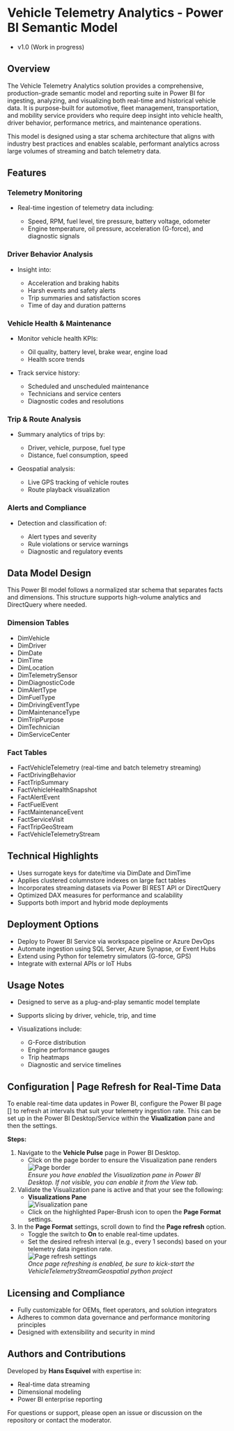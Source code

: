 # Vehicle Telemetry Analytics - Power BI Semantic Model 
- v1.0 (Work in progress)

## Overview

The Vehicle Telemetry Analytics solution provides a comprehensive, production-grade semantic model and reporting suite in Power BI for ingesting, analyzing, and visualizing both real-time and historical vehicle data. It is purpose-built for automotive, fleet management, transportation, and mobility service providers who require deep insight into vehicle health, driver behavior, performance metrics, and maintenance operations.

This model is designed using a star schema architecture that aligns with industry best practices and enables scalable, performant analytics across large volumes of streaming and batch telemetry data.

## Features

### Telemetry Monitoring

* Real-time ingestion of telemetry data including:

  * Speed, RPM, fuel level, tire pressure, battery voltage, odometer
  * Engine temperature, oil pressure, acceleration (G-force), and diagnostic signals

### Driver Behavior Analysis

* Insight into:

  * Acceleration and braking habits
  * Harsh events and safety alerts
  * Trip summaries and satisfaction scores
  * Time of day and duration patterns

### Vehicle Health & Maintenance

* Monitor vehicle health KPIs:

  * Oil quality, battery level, brake wear, engine load
  * Health score trends
* Track service history:

  * Scheduled and unscheduled maintenance
  * Technicians and service centers
  * Diagnostic codes and resolutions

### Trip & Route Analysis

* Summary analytics of trips by:

  * Driver, vehicle, purpose, fuel type
  * Distance, fuel consumption, speed
* Geospatial analysis:

  * Live GPS tracking of vehicle routes
  * Route playback visualization

### Alerts and Compliance

* Detection and classification of:

  * Alert types and severity
  * Rule violations or service warnings
  * Diagnostic and regulatory events

## Data Model Design

This Power BI model follows a normalized star schema that separates facts and dimensions. This structure supports high-volume analytics and DirectQuery where needed.

### Dimension Tables

* DimVehicle
* DimDriver
* DimDate
* DimTime
* DimLocation
* DimTelemetrySensor
* DimDiagnosticCode
* DimAlertType
* DimFuelType
* DimDrivingEventType
* DimMaintenanceType
* DimTripPurpose
* DimTechnician
* DimServiceCenter

### Fact Tables

* FactVehicleTelemetry (real-time and batch telemetry streaming)
* FactDrivingBehavior
* FactTripSummary
* FactVehicleHealthSnapshot
* FactAlertEvent
* FactFuelEvent
* FactMaintenanceEvent
* FactServiceVisit
* FactTripGeoStream
* FactVehicleTelemetryStream

## Technical Highlights

* Uses surrogate keys for date/time via DimDate and DimTime
* Applies clustered columnstore indexes on large fact tables
* Incorporates streaming datasets via Power BI REST API or DirectQuery
* Optimized DAX measures for performance and scalability
* Supports both import and hybrid mode deployments

## Deployment Options

* Deploy to Power BI Service via workspace pipeline or Azure DevOps
* Automate ingestion using SQL Server, Azure Synapse, or Event Hubs
* Extend using Python for telemetry simulators (G-force, GPS)
* Integrate with external APIs or IoT Hubs

## Usage Notes

* Designed to serve as a plug-and-play semantic model template
* Supports slicing by driver, vehicle, trip, and time
* Visualizations include:

  * G-Force distribution
  * Engine performance gauges
  * Trip heatmaps
  * Diagnostic and service timelines

## Configuration | Page Refresh for Real-Time Data
To enable real-time data updates in Power BI, configure the Power BI page [] to refresh at intervals that suit your telemetry ingestion rate. This can be set up in the Power BI Desktop/Service within the **Viualization** pane and then the settings.

**Steps:** 
1. Navigate to the **Vehicle Pulse** page in Power BI Desktop.	
	- Click on the page border to ensure the Visualization pane renders</br>
	![Page border](../media/click_page_border.png)</br>
	*Ensure you have enabled the Visualization pane in Power BI Desktop. If not visible, you can enable it from the View tab.*
2. Validate the Visualization pane is active and that your see the following:</br>
	- **Visualizations Pane**</br>
	![Visualization pane](../media/visualizations_pane.png)
	- Click on the highlighted Paper-Brush icon to open the **Page Format** settings.	
3. In the **Page Format** settings, scroll down to find the **Page refresh** option.
	- Toggle the switch to **On** to enable real-time updates.
	- Set the desired refresh interval (e.g., every 1 seconds) based on your telemetry data ingestion rate.</br>
	![Page refresh settings](../media/refresh_page_settings.png)</br>
	*Once page refreshing is enabled, be sure to kick-start the VehicleTelemetryStreamGeospatial python project*
		

## Licensing and Compliance

* Fully customizable for OEMs, fleet operators, and solution integrators
* Adheres to common data governance and performance monitoring principles
* Designed with extensibility and security in mind

## Authors and Contributions

Developed by **Hans Esquivel** with expertise in:

* Real-time data streaming
* Dimensional modeling
* Power BI enterprise reporting

For questions or support, please open an issue or discussion on the repository or contact the moderator.

